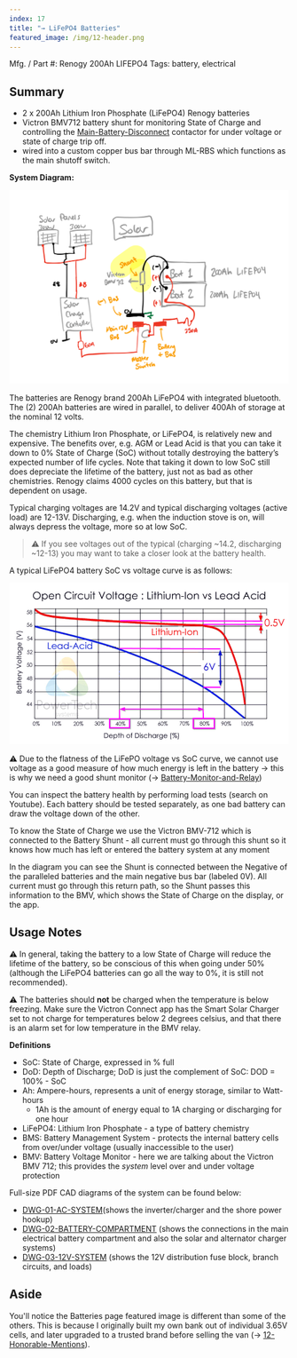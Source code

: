 ```yaml
---
index: 17
title: "→ LiFePO4 Batteries"
featured_image: /img/12-header.png
---
```


Mfg. / Part #: Renogy 200Ah LIFEPO4
Tags: battery, electrical

## Summary
- 2 x 200Ah Lithium Iron Phosphate (LiFePO4) Renogy batteries
- Victron BMV712 battery shunt for monitoring State of Charge and controlling the [Main-Battery-Disconnect](Main-Battery-Disconnect) contactor for under voltage or state of charge trip off. 
- wired into a custom copper bus bar through ML-RBS which functions as the main shutoff switch.

**System Diagram:**

![system-solar](img/system-solar.png)

The batteries are Renogy brand 200Ah LiFePO4 with integrated bluetooth. The (2) 200Ah batteries are wired in parallel, to deliver 400Ah of storage at the nominal 12 volts. 

The chemistry Lithium Iron Phosphate, or LiFePO4, is relatively new and expensive. The benefits over, e.g. AGM or Lead Acid is that you can take it down to 0% State of Charge (SoC) without totally destroying the battery’s expected number of life cycles. Note that taking it down to low SoC still does depreciate the lifetime of the battery, just not as bad as other chemistries. Renogy claims 4000 cycles on this battery, but that is dependent on usage.

Typical charging voltages are 14.2V and typical discharging voltages (active load) are 12-13V. Discharging, e.g. when the induction stove is on, will always depress the voltage, more so at low SoC.

> ⚠️ If you see voltages out of the typical (charging ~14.2, discharging ~12-13) you may want to take a closer look at the battery health.

A typical LiFePO4 battery SoC vs voltage curve is as follows: 

![6AC9E8FD-6F2B-4B66-A2C2-315A9B229882.png](img/6AC9E8FD-6F2B-4B66-A2C2-315A9B229882.png)

⚠️ Due to the flatness of the LiFePO voltage vs SoC curve, we cannot use voltage as a good measure of how much energy is left in the battery → this is why we need a good shunt monitor (→ [Battery-Monitor-and-Relay](Battery-Monitor-and-Relay))

You can inspect the battery health by performing load tests (search on Youtube). Each battery should be tested separately, as one bad battery can draw the voltage down of the other. 

To know the State of Charge we use the Victron BMV-712 which is connected to the Battery Shunt - all current must go through this shunt so it knows how much has left or entered the battery system at any moment

In the diagram you can see the Shunt is connected between the Negative of the paralleled batteries and the main negative bus bar (labeled 0V). All current must go through this return path, so the Shunt passes this information to the BMV, which shows the State of Charge on the display, or the app. 

## Usage Notes

⚠️ In general, taking the battery to a low State of Charge will reduce the lifetime of the battery, so be conscious of this when going under 50% (although the LiFePO4 batteries can go all the way to 0%, it is still not recommended).

⚠️ The batteries should **not** be charged when the temperature is below freezing. Make sure the Victron Connect app has the Smart Solar Charger set to not charge for temperatures below 2 degrees celsius, and that there is an alarm set for low temperature in the BMV relay.

**Definitions**

- SoC: State of Charge, expressed in % full
- DoD: Depth of Discharge; DoD is just the complement of SoC: DOD =  100% - SoC
- Ah: Ampere-hours, represents a unit of energy storage, similar to Watt-hours
    - 1Ah is the amount of energy equal to 1A charging or discharging for one hour
- LiFePO4: Lithium Iron Phosphate - a type of battery chemistry
- BMS: Battery Management System - protects the internal battery cells from over/under voltage (usually inaccessible to the user)
- BMV: Battery Voltage Monitor - here we are talking about the Victron BMV 712; this provides the *system* level over and under voltage protection


Full-size PDF CAD diagrams of the system can be found below:
- [DWG-01-AC-SYSTEM]({{site.url}}/pdf/DWG-01-AC-SYSTEM.pdf)(shows the inverter/charger and the shore power hookup)
- [DWG-02-BATTERY-COMPARTMENT]({{site.url}}/pdf/DWG-02-BATTERY-COMPARTMENT.pdf) (shows the connections in the main electrical battery compartment and also the solar and alternator charger systems)
- [DWG-03-12V-SYSTEM]({{site.url}}/pdf/DWG-03-12V-SYSTEM.pdf) (shows the 12V distribution fuse block, branch circuits, and loads)


## Aside

You'll notice the Batteries page featured image is different than some of the others. This is because I originally built my own bank out of individual 3.65V cells, and later upgraded to a trusted brand before selling the van (→ [12-Honorable-Mentions](12-Honorable-Mentions)). 
